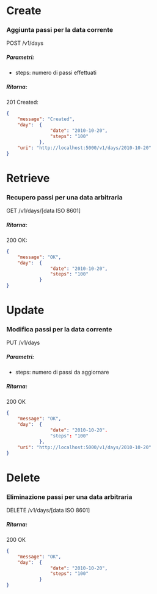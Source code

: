 # Create
### Aggiunta passi per la data corrente
POST /v1/days
##### Parametri:
* steps: numero di passi effettuati

##### Ritorna:
201 Created:
```json
{
    "message": "Created",
    "day":  {
                "date": "2010-10-20",
                "steps": "100"
            },
    "uri": "http://localhost:5000/v1/days/2010-10-20"
}
```


# Retrieve
### Recupero passi per una data arbitraria
GET /v1/days/[data ISO 8601]

##### Ritorna:
200 OK:
```json
{
    "message": "OK",
    "day":  {
                "date": "2010-10-20",
                "steps": "100"
            }
}
```

# Update
### Modifica passi per la data corrente
PUT /v1/days
##### Parametri:
* steps: numero di passi da aggiornare

##### Ritorna:
200 OK
```json
{
    "message": "OK",
    "day":  {
                "date": "2010-10-20".
                "steps": "100"
            },
    "uri": "http://localhost:5000/v1/days/2010-10-20"
}
```

# Delete
### Eliminazione passi per una data arbitraria
DELETE /v1/days/[data ISO 8601]

##### Ritorna:
200 OK
```json
{
    "message": "OK",
    "day":  {
                "date": "2010-10-20",
                "steps": "100"
            }
}
```
